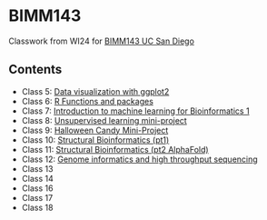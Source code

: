 # BIMM143

Classwork from WI24 for [BIMM143 UC San Diego](https://github.com/kristianawong/BIMM143)

## Contents

- Class 5: [Data visualization with ggplot2](https://github.com/kristianawong/BIMM143/blob/main/BIMM143_Class05/Class-5.pdf)
- Class 6: [R Functions and packages](https://github.com/kristianawong/BIMM143/blob/main/BIMM143_Class06/Class_06.pdf)
- Class 7: [Introduction to machine learning for Bioinformatics 1](https://github.com/kristianawong/BIMM143/blob/main/BIMM143_Class07/Class-07.pdf)
- Class 8: [Unsupervised learning mini-project](https://github.com/kristianawong/BIMM143/blob/main/BIMM143_Class08/Class_08.pdf)
- Class 9: [Halloween Candy Mini-Project](https://github.com/kristianawong/BIMM143/blob/main/BIMM143_Class09/Class-09.pdf)
- Class 10: [Structural Bioinformatics (pt1)](https://github.com/kristianawong/BIMM143/blob/main/BIMM143_Class10/Class-10.pdf)
- Class 11: [Structural Bioinformatics (pt2 AlphaFold)](https://github.com/kristianawong/BIMM143/blob/main/BIMM143_Class11/Class-11.pdf)
- Class 12: [Genome informatics and high throughput sequencing](https://github.com/kristianawong/BIMM143/blob/main/BIMM143_Class12/Class-12.pdf)
- Class 13
- Class 14
- Class 16
- Class 17
- Class 18
